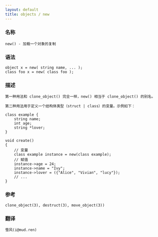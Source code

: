 ```yaml
---
layout: default
title: objects / new
---
```


### 名称 ###

    new() - 加载一个对象的复制

### 语法 ###

    object x = new( string name, ... );
    class foo x = new( class foo );

### 描述 ###

    第一种用法和 clone_object() 完全一样，new() 相当于 clone_object() 的别名。

    第二种用法用于定义一个结构体类型（struct | class）的变量。示例如下：

    class example {
        string name;
        int age;
        string *lover;
    }

    void create()
    {
        // 变量
        class example instance = new(class example);
        // 赋值
        instance->age = 24;
        instance->name = "Ivy";
        instance->lover = ({"Alice", "Vivian", "lucy"});
        // ...
    }

### 参考 ###

    clone_object(3), destruct(3), move_object(3))

### 翻译 ###

    雪风(i@mud.ren)
